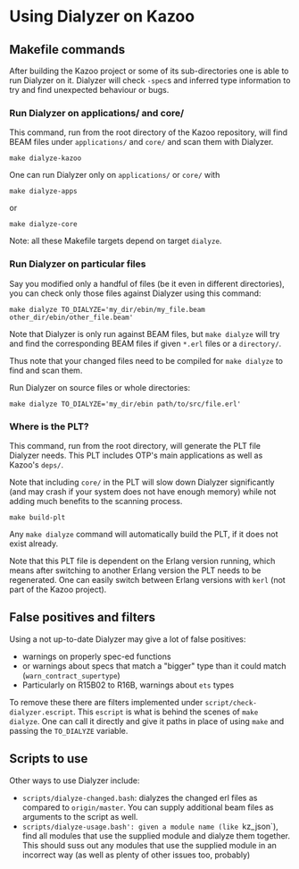 
# Using Dialyzer on Kazoo

## Makefile commands

After building the Kazoo project or some of its sub-directories one is able to run Dialyzer on it.
Dialyzer will check `-spec`s and inferred type information to try and find unexpected behaviour or bugs.

### Run Dialyzer on applications/ and core/

This command, run from the root directory of the Kazoo repository,
will find BEAM files under `applications/` and `core/` and scan them with Dialyzer.

    make dialyze-kazoo

One can run Dialyzer only on `applications/` or `core/` with

    make dialyze-apps

or

    make dialyze-core

Note: all these Makefile targets depend on target `dialyze`.

### Run Dialyzer on particular files

Say you modified only a handful of files (be it even in different directories),
you can check only those files against Dialyzer using this command:

    make dialyze TO_DIALYZE='my_dir/ebin/my_file.beam other_dir/ebin/other_file.beam'

Note that Dialyzer is only run against BEAM files, but `make dialyze` will try and find the corresponding
BEAM files if given `*.erl` files or a `directory/`.

Thus note that your changed files need to be compiled for `make dialyze` to find and scan them.

Run Dialyzer on source files or whole directories:

    make dialyze TO_DIALYZE='my_dir/ebin path/to/src/file.erl'

### Where is the PLT?

This command, run from the root directory, will generate the PLT file Dialyzer needs.
This PLT includes OTP's main applications as well as Kazoo's `deps/`.

Note that including `core/` in the PLT will slow down Dialyzer significantly (and may crash if
your system does not have enough memory) while not adding much benefits to the scanning process.

    make build-plt

Any `make dialyze` command will automatically build the PLT, if it does not exist already.

Note that this PLT file is dependent on the Erlang version running,
which means after switching to another Erlang version the PLT needs to be regenerated.
One can easily switch between Erlang versions with `kerl` (not part of the Kazoo project).


## False positives and filters

Using a not up-to-date Dialyzer may give a lot of false positives:
* warnings on properly spec-ed functions
* or warnings about specs that match a "bigger" type than it could match (`warn_contract_supertype`)
* Particularly on R15B02 to R16B, warnings about `ets` types

To remove these there are filters implemented under `script/check-dialyzer.escript`.
This `escript` is what is behind the scenes of `make dialyze`.
One can call it directly and give it paths in place of using `make` and passing the `TO_DIALYZE` variable.

## Scripts to use

Other ways to use Dialyzer include:

- `scripts/dialyze-changed.bash`: dialyzes the changed erl files as compared to `origin/master`. You can supply additional beam files as arguments to the script as well.
- `scripts/dialyze-usage.bash': given a module name (like `kz_json`), find all modules that use the supplied module and dialyze them together. This should suss out any modules that use the supplied module in an incorrect way (as well as plenty of other issues too, probably)